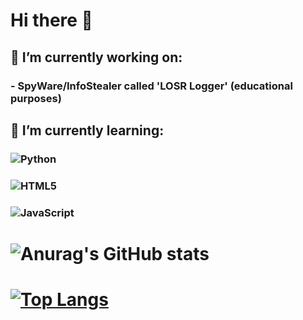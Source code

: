 

# Hi there 👋

## 🔭 I’m currently working on:

### - SpyWare/InfoStealer called 'LOSR Logger' (educational purposes)


## 🌱 I’m currently learning:

### ![Python](https://img.shields.io/badge/python-3670A0?style=for-the-badge&logo=python&logoColor=ffdd54)

### ![HTML5](https://img.shields.io/badge/html5-%23E34F26.svg?style=for-the-badge&logo=html5&logoColor=white)

### ![JavaScript](https://img.shields.io/badge/javascript-%23323330.svg?style=for-the-badge&logo=javascript&logoColor=%23F7DF1E)




# ![Anurag's GitHub stats](https://github-readme-stats.vercel.app/api?username=madhead341&show_icons=true)
 
# [![Top Langs](https://github-readme-stats.vercel.app/api/top-langs/?username=madhead341&layout=compact)](https://github.com/madhead341)
 
